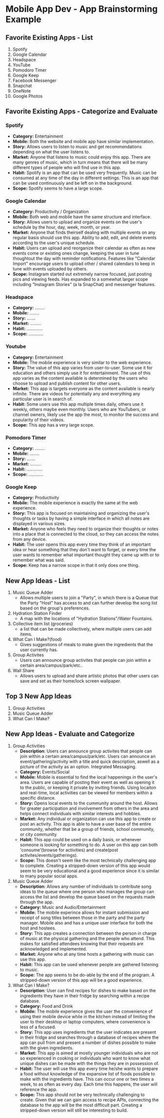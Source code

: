 Mobile App Dev - App Brainstorming Example
===

## Favorite Existing Apps - List
1. Spotify
2. Google Calendar
3. Headspace
4. YouTube
5. Pomodoro Timer
6. Google Keep
7. Facebook Messenger
8. Snapchat
9. OneNote
10. Google Photos

## Favorite Existing Apps - Categorize and Evaluate
### Spotify
   - **Category:** Entertainment
   - **Mobile:** Both the website and mobile app have similar implementation.
   - **Story:** Allows users to listen to music and get recommendations depending on what the user listens to.
   - **Market:** Anyone that listens to music could enjoy this app. There are many genres of music, which in turn means that there will be many different types of people who will find use in this app.
   - **Habit:** Spotify is an app that can be used very frequently. Music can be consumed at any time of the day in different settings. This is an app that can be used continuously and be left on in the background.
   - **Scope:** Spotify seems to have a large scope.
### Google Calendar
   - **Category:** Productivity / Organization 
   - **Mobile:** Both web and mobile have the same structure and interface.
   - **Story:** Allows users to upload and organize events on the user's schedule by the hour, day, week, month, or year.
   - **Market:** Anyone that finds theirself dealing with multiple events on any regular basis should use this app. Ability to add, edit, and delete events according to the user's unique schedule.
   - **Habit:** Users can upload and reorganize their calendar as often as new events come or existing ones change, keeping the user in tune thoughtout the day with reminder notifications. Features like "Calendar Import" encourage users to upload other / shared calendars to keep in tune with events uploaded by others.
   - **Scope:** Instagram started out extremely narrow focused, just posting pics and viewing feeds. Has expanded to a somewhat larger scope including "Instagram Stories" (a la SnapChat) and messenger features. 
### Headspace
   - **Category:** ........
   - **Mobile:** ........
   - **Story:** .......
   - **Market:** .........
   - **Habit:** .............
   - **Scope:** ............    
### Youtube
   - **Category:** Entertainment
   - **Mobile:** The mobile experience is very similar to the web experience.
   - **Story:** The value of this app varies from user-to-user. Some use it for education and others simply use it for entertainment. The use of this app varies as the content available is determined by the users who choose to upload and publish content for other users.
   - **Market:** This app is targets everyone as the content available is nearly infinite. There are videos for potentially any and everything any particular user is in search of.
   - **Habit:** Some users use this app multiple times daily, others use it weekly, others maybe even monthly. Users who are YouTubers, or channel owners, likely use the app the most, to monitor the success and popularity of their videos.
   - **Scope:** This app has a very large scope.
### Pomodoro Timer
   - **Category:** ........
   - **Mobile:** ........
   - **Story:** .......
   - **Market:** .........
   - **Habit:** .............
   - **Scope:** ............
### Google Keep
   - **Category:** Productivity
   - **Mobile:** The mobile experience is exactly the same at the web experience.
   - **Story:** This app is focused on maintaining and organizing the user's thoughts or tasks by having a simple interface in which all notes are displayed in various sizes.
   - **Market:** Anyone who feels they need to organize their thoughts or notes into a place that is connected to the cloud, so they can access the notes from any device.
   - **Habit:** The user opens this app every time they think of an important idea or hear something that they don't want to forget, or every time the user wants to remember what important thought they came up with or to remember what was said.
   - **Scope:** Keep has a narrow scope in that it only does one thing.
## New App Ideas - List
1. Music Queue Adder
    - Allows multiple users to join a "Party", in which there is a Queue that the Party "Host" has access to and can further develop the song list based on the group's preferences.
2. Hydration Station Finder
    - A map with the locations of "Hydration Stations"/Water Fountains.
3. Collective item list (groceries)
    - a list that can be made collectively, where multiple users can add items.
4. What Can I Make?(food)
    - Gives suggestions of meals to make given the ingredients that the user currently has.
5. Group Activites
    - Users can announce group activites that people can join within a certain area/campus/park/etc..
6. Wall Share
    - Allows users to upload and share artistic photos that other users can save and set as their home/lock screen wallpaper.
## Top 3 New App Ideas
1. Group Activities
2. Music Queue Adder
3. What Can I Make?

## New App Ideas - Evaluate and Categorize
1. Group Activities
   - **Description**: Users can announce group activites that people can join within a certain area/campus/park/etc. Users can announce an event/gathering/activity with a title and quick description, aswell as a picture of the activity as an option. Integrated Messaging.
   - **Category:** Events/Social
   - **Mobile:** Mobile is essential to find the local happenings in the user's area. Users are capable of posting their event as well as opening it to the public, or keeping it private by inviting friends. Using locaiton and real-time, local activities can be viewed for members within a specific distance.
   - **Story:** Opens local events to the cummunity around the host. Allows for greater participation and involvement from others in the area and helps connect individuals with similar interests and hobbies.
   - **Market:** Any individual or organization can use this app to create or post an activity. This app is able to have a user base of the entire community, whether that be a group of friends, school community, or city community.
   - **Habit:** This app could be used on a daily basis, or whenever someone is looking for something to do. A user on this app can both 'consume'(browse for activities) and create(post activites/events/gatherings).
   - **Scope:** This doesn't seem like the most technically challenging app to complete. Creating a stripped-down version of this app would seem to be very educational and a good experience since it is similar to many popular social apps.
2. Music Queue Adder
   - **Description**: Allows any number of individuals to contribute song ideas to the queue where one person who manages the group can access the list and develop the queue based on the requests made through the app.
   - **Category:** Music and Audio/Entertainment
   - **Mobile:** The mobile experince allows for instant submission and receipt of song titles between those in the party and the party manager. Mobile also and has a unique user interface for both the host and hostees.
   - **Story:** This app creates a connection between the person in charge of music at the physical gathering and the people who attend. This makes for satisfied attendees knowing that their requests are acknowledged and implemented.
   - **Market:** Anyone who at any time hosts a gathering with music can use this app.
   - **Habit:** This app can be used whenever people are gathered listening to music. 
   - **Scope:** The app seems to be do-able by the end of the program. A stripped-down version of this app will be a good experience.
3. What Can I Make?
   - **Description**: User can find recipes for dishes to make based on the ingredients they have in their fridge by searching within a recipe database.
   - **Category:** Food and Drink
   - **Mobile:** The mobile experience gives the user the convenience of using their mobile device while in the kitchen instead of limiting the user to their desktop or laptop computers, where convenience is less of a focused.
   - **Story:** This app uses ingredients that the user indicates are present in their fridge and searches through a database of recipes where the app can pull from and present a number of dishes possible to make with the given ingredients.
   - **Market:** This app is aimed at mostly younger individuals who are not so experienced in cooking or individuals who want to know what unique dishes can be made with the things they are in possession of.
   - **Habit:** The user will use this app every time he/she wants to prepare a food without knowledge of the expansive list of foods possible to make with the ingredients have. This can occur one or two times a week, to as often as every day. Each time this happens, the user will reference the app.
   - **Scope:** This app should not be very technically challenging to create. Given that we can gain access to recipe APIs, connecting the database to the app will be the most difficult part. Creating a stripped-down version will still be interesting to build.
